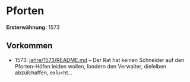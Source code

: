 # Pforten

**Ersterwähnung:** 1573

## Vorkommen
- 1573: [jahre/1573/README.md](../jahre/1573/README.md) – Der Rat hat keinen Schneider auf den Pforten-Höfen
leiden wollen, ſondern den Verwalter, dieſelben abzuſchaffen,
exſu<ht...
